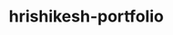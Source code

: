 # hrishikesh-portfolio
<!DOCTYPE html>
<html lang="en">
<head>
    <meta charset="UTF-8">
    <meta name="viewport" content="width=device-width, initial-scale=1.0">
    <title>Hrishikesh Nanda - AI Data Analyst Portfolio</title>
    <meta name="description" content="Professional portfolio of Hrishikesh Nanda - AI Data Analyst specializing in Python, SQL, Power BI, and data visualization">
    <meta name="keywords" content="AI Data Analyst, Data Science, Python, SQL, Power BI, Hrishikesh Nanda">
    <style>
        * {
            margin: 0;
            padding: 0;
            box-sizing: border-box;
        }
        
        body {
            font-family: 'Segoe UI', Tahoma, Geneva, Verdana, sans-serif;
            line-height: 1.6;
            color: #333;
            background: #0f0f1e;
            min-height: 100vh;
            overflow-x: hidden;
        }
        
        .bg-animation {
            position: fixed;
            top: 0;
            left: 0;
            width: 100%;
            height: 100%;
            z-index: 0;
            background: linear-gradient(45deg, #0f0f1e, #1a1a3e, #0f0f1e);
            background-size: 400% 400%;
            animation: gradientShift 15s ease infinite;
        }
        
        .particles {
            position: fixed;
            top: 0;
            left: 0;
            width: 100%;
            height: 100%;
            overflow: hidden;
            z-index: 1;
            pointer-events: none;
        }
        
        .particle {
            position: absolute;
            background: rgba(99, 102, 241, 0.5);
            border-radius: 50%;
            animation: float 20s infinite;
        }
        
        @keyframes gradientShift {
            0% { background-position: 0% 50%; }
            50% { background-position: 100% 50%; }
            100% { background-position: 0% 50%; }
        }
        
        @keyframes float {
            0%, 100% { transform: translateY(0) rotate(0deg); opacity: 0; }
            10% { opacity: 1; }
            90% { opacity: 1; }
            100% { transform: translateY(-1000px) rotate(720deg); opacity: 0; }
        }
        
        .container {
            position: relative;
            z-index: 2;
            max-width: 1200px;
            margin: 0 auto;
            padding: 20px;
        }
        
        .header {
            text-align: center;
            padding: 80px 20px;
            background: rgba(255, 255, 255, 0.03);
            backdrop-filter: blur(10px);
            border-radius: 30px;
            margin-bottom: 40px;
            border: 1px solid rgba(255, 255, 255, 0.1);
            box-shadow: 0 20px 60px rgba(0, 0, 0, 0.5);
            animation: fadeInDown 1s ease;
        }
        
        @keyframes fadeInDown {
            from {
                opacity: 0;
                transform: translateY(-30px);
            }
            to {
                opacity: 1;
                transform: translateY(0);
            }
        }
        
        .profile-image {
            width: 150px;
            height: 150px;
            border-radius: 50%;
            background: linear-gradient(135deg, #667eea 0%, #764ba2 100%);
            margin: 0 auto 30px;
            display: flex;
            align-items: center;
            justify-content: center;
            font-size: 60px;
            color: white;
            font-weight: bold;
            box-shadow: 0 10px 40px rgba(102, 126, 234, 0.5);
            animation: pulse 3s ease-in-out infinite;
        }
        
        @keyframes pulse {
            0%, 100% { transform: scale(1); }
            50% { transform: scale(1.05); }
        }
        
        .header h1 {
            font-size: 3.5em;
            margin-bottom: 10px;
            font-weight: 700;
            background: linear-gradient(135deg, #667eea 0%, #764ba2 50%, #f093fb 100%);
            -webkit-background-clip: text;
            -webkit-text-fill-color: transparent;
            background-clip: text;
            animation: shimmer 3s ease-in-out infinite;
        }
        
        @keyframes shimmer {
            0%, 100% { background-position: 0% 50%; }
            50% { background-position: 100% 50%; }
        }
        
        .header h2 {
            font-size: 1.8em;
            font-weight: 300;
            color: #a0a0ff;
            margin-bottom: 30px;
            animation: fadeIn 1.5s ease;
        }
        
        @keyframes fadeIn {
            from { opacity: 0; }
            to { opacity: 1; }
        }
        
        .contact-info {
            display: flex;
            justify-content: center;
            gap: 30px;
            flex-wrap: wrap;
            margin-top: 30px;
        }
        
        .contact-btn {
            background: rgba(102, 126, 234, 0.2);
            color: white;
            padding: 12px 25px;
            border-radius: 25px;
            text-decoration: none;
            transition: all 0.3s;
            border: 1px solid rgba(102, 126, 234, 0.5);
            backdrop-filter: blur(10px);
            font-weight: 500;
        }
        
        .contact-btn:hover {
            background: rgba(102, 126, 234, 0.4);
            transform: translateY(-3px);
            box-shadow: 0 10px 25px rgba(102, 126, 234, 0.3);
        }
        
        .content {
            display: grid;
            gap: 30px;
        }
        
        .section {
            background: rgba(255, 255, 255, 0.03);
            backdrop-filter: blur(10px);
            border-radius: 20px;
            padding: 40px;
            border: 1px solid rgba(255, 255, 255, 0.1);
            animation: fadeInUp 1s ease;
            transition: all 0.3s;
        }
        
        .section:hover {
            transform: translateY(-5px);
            box-shadow: 0 15px 40px rgba(102, 126, 234, 0.2);
            border-color: rgba(102, 126, 234, 0.3);
        }
        
        @keyframes fadeInUp {
            from {
                opacity: 0;
                transform: translateY(30px);
            }
            to {
                opacity: 1;
                transform: translateY(0);
            }
        }
        
        .section h3 {
            color: #ffffff;
            font-size: 2em;
            margin-bottom: 25px;
            padding-bottom: 15px;
            border-bottom: 2px solid;
            border-image: linear-gradient(90deg, #667eea, #764ba2) 1;
            display: flex;
            align-items: center;
            gap: 15px;
        }
        
        .section-icon {
            font-size: 1.2em;
        }
        
        .summary {
            background: rgba(102, 126, 234, 0.1);
            padding: 30px;
            border-radius: 15px;
            border-left: 4px solid #667eea;
            font-size: 1.1em;
            line-height: 1.9;
            color: #e0e0ff;
        }
        
        .experience-item, .project-item {
            margin-bottom: 25px;
            padding: 25px;
            background: rgba(102, 126, 234, 0.05);
            border-radius: 15px;
            border-left: 4px solid #667eea;
            transition: all 0.3s;
            position: relative;
            overflow: hidden;
        }
        
        .experience-item::before, .project-item::before {
            content: '';
            position: absolute;
            top: 0;
            left: 0;
            width: 100%;
            height: 100%;
            background: linear-gradient(135deg, rgba(102, 126, 234, 0.1), transparent);
            opacity: 0;
            transition: opacity 0.3s;
        }
        
        .experience-item:hover::before, .project-item:hover::before {
            opacity: 1;
        }
        
        .experience-item:hover, .project-item:hover {
            transform: translateX(10px);
            box-shadow: 0 10px 30px rgba(102, 126, 234, 0.3);
        }
        
        .experience-item h4, .project-item h4 {
            color: #ffffff;
            font-size: 1.4em;
            margin-bottom: 8px;
            position: relative;
            z-index: 1;
        }
        
        .company, .project-date {
            color: #a0a0ff;
            font-weight: 600;
            margin-bottom: 5px;
            position: relative;
            z-index: 1;
        }
        
        .date-location {
            color: #8080cc;
            font-size: 0.95em;
            margin-bottom: 12px;
            position: relative;
            z-index: 1;
        }
        
        .description {
            color: #b0b0e0;
            font-style: italic;
            margin-bottom: 15px;
            position: relative;
            z-index: 1;
        }
        
        .experience-item ul, .project-item ul {
            margin-left: 20px;
            margin-top: 12px;
            position: relative;
            z-index: 1;
        }
        
        .experience-item li, .project-item li {
            margin-bottom: 10px;
            color: #d0d0f0;
            position: relative;
            padding-left: 10px;
        }
        
        .experience-item li::before, .project-item li::before {
            content: '▹';
            position: absolute;
            left: -10px;
            color: #667eea;
        }
        
        .education-item {
            margin-bottom: 20px;
            padding: 20px;
            background: rgba(102, 126, 234, 0.05);
            border-radius: 15px;
            border-left: 4px solid #764ba2;
            transition: all 0.3s;
        }
        
        .education-item:hover {
            transform: translateX(10px);
            background: rgba(102, 126, 234, 0.1);
        }
        
        .education-item h4 {
            color: #ffffff;
            font-size: 1.3em;
            margin-bottom: 5px;
        }
        
        .skills-grid {
            display: grid;
            grid-template-columns: repeat(auto-fill, minmax(140px, 1fr));
            gap: 15px;
            margin-top: 20px;
        }
        
        .skill-tag {
            background: linear-gradient(135deg, #667eea 0%, #764ba2 100%);
            color: white;
            padding: 15px 20px;
            border-radius: 15px;
            text-align: center;
            font-weight: 600;
            transition: all 0.3s;
            box-shadow: 0 5px 15px rgba(102, 126, 234, 0.3);
            position: relative;
            overflow: hidden;
        }
        
        .skill-tag::before {
            content: '';
            position: absolute;
            top: -50%;
            left: -50%;
            width: 200%;
            height: 200%;
            background: radial-gradient(circle, rgba(255,255,255,0.3) 0%, transparent 70%);
            opacity: 0;
            transition: opacity 0.3s;
        }
        
        .skill-tag:hover::before {
            opacity: 1;
        }
        
        .skill-tag:hover {
            transform: translateY(-5px) scale(1.05);
            box-shadow: 0 10px 30px rgba(102, 126, 234, 0.5);
        }
        
        .languages {
            display: grid;
            grid-template-columns: repeat(auto-fit, minmax(180px, 1fr));
            gap: 20px;
            margin-top: 20px;
        }
        
        .language-item {
            padding: 25px;
            background: rgba(102, 126, 234, 0.05);
            border-radius: 15px;
            text-align: center;
            transition: all 0.3s;
            border: 1px solid rgba(102, 126, 234, 0.2);
        }
        
        .language-item:hover {
            background: rgba(102, 126, 234, 0.15);
            transform: translateY(-5px);
        }
        
        .language-item h5 {
            color: #a0a0ff;
            margin-bottom: 8px;
            font-size: 1.2em;
        }
        
        .language-item p {
            color: #d0d0f0;
        }
        
        .achievement {
            background: rgba(102, 126, 234, 0.1);
            padding: 25px;
            border-radius: 15px;
            border-left: 4px solid #f093fb;
            transition: all 0.3s;
        }
        
        .achievement:hover {
            background: rgba(102, 126, 234, 0.15);
            transform: translateX(10px);
        }
        
        .achievement h4 {
            color: #ffffff;
            margin-bottom: 12px;
            font-size: 1.3em;
        }
        
        .achievement p {
            color: #d0d0f0;
            line-height: 1.7;
        }
        
        @media (max-width: 768px) {
            .header h1 {
                font-size: 2.2em;
            }
            
            .header h2 {
                font-size: 1.3em;
            }
            
            .contact-info {
                flex-direction: column;
                gap: 15px;
            }
            
            .section {
                padding: 25px;
            }
            
            .skills-grid {
                grid-template-columns: repeat(auto-fill, minmax(120px, 1fr));
            }
        }
    </style>
</head>
<body>
    <div class="bg-animation"></div>
    <div class="particles" id="particles"></div>
    
    <div class="container">
        <div class="header">
            <div class="profile-image">HN</div>
            <h1>HRISHIKESH NANDA</h1>
            <h2>AI Data Analyst</h2>
            <div class="contact-info">
                <a href="tel:08658584467" class="contact-btn">📞 08658584467</a>
                <a href="mailto:hrishinanda2@gmail.com" class="contact-btn">✉️ hrishinanda2@gmail.com</a>
                <a href="https://linkedin.com/in/hrishikesh-nanda-0ab371245" target="_blank" class="contact-btn">💼 LinkedIn</a>
                <span class="contact-btn">📍 Bhubaneswar, India</span>
            </div>
        </div>
        
        <div class="content">
            <div class="section">
                <h3><span class="section-icon">👨‍💼</span> Summary</h3>
                <div class="summary">
                    I am an enthusiastic and adaptable fresher with practical experience in applying artificial intelligence (AI) and automation to data analysis tasks. Skilled in Python, SQL, Power BI, and Excel, I can leverage modern AI tools and machine learning techniques to extract meaningful insights from complex datasets. I have hands-on exposure to data annotation, tagging, and conversational AI systems, and enjoy problem-solving and improving business processes. Eager to join a forward-thinking organization and contribute to impactful data-driven decisions using the latest AI technologies.
                </div>
            </div>
            
            <div class="section">
                <h3><span class="section-icon">💼</span> Experience</h3>
                
                <div class="experience-item">
                    <h4>Data Analyst Intern</h4>
                    <div class="company">Deloitte India (Remote)</div>
                    <div class="date-location">June 2025 | Bhubaneswar, India</div>
                    <div class="description">A global leader in audit and consulting services</div>
                    <ul>
                        <li>Engaged in an internship that involved analyzing business data</li>
                        <li>Created trends and charts using Excel and SQL</li>
                        <li>Collaborated effectively with the data team and communicated findings</li>
                    </ul>
                </div>
                
                <div class="experience-item">
                    <h4>Data Science</h4>
                    <div class="company">Whizzo Infotech Pvt. Ltd</div>
                    <div class="date-location">December 2021 - April 2022 | Bhubaneswar, Odisha</div>
                    <div class="description">A technology company specializing in data solutions</div>
                    <ul>
                        <li>Hands-on experience in data analysis and visualization using Excel and Power BI</li>
                        <li>Utilized SQL for data manipulation and extraction</li>
                        <li>Contributed to projects focused on data-driven insights</li>
                    </ul>
                </div>
            </div>
            
            <div class="section">
                <h3><span class="section-icon">🚀</span> Projects</h3>
                
                <div class="project-item">
                    <h4>Profit Margins and Trends in Sales Data</h4>
                    <div class="project-date">July 2025 - August 2025</div>
                    <div class="description">Analysis of sales data to provide insights on profitability and trends</div>
                    <ul>
                        <li>Conducted a comprehensive analysis of sales data to evaluate profit margins</li>
                        <li>Calculated profit margins for individual transactions and visualized monthly trends</li>
                        <li>Utilized Python, pandas, and matplotlib for data processing and visualization</li>
                        <li>Identified periods of high and low profitability providing insights for strategic decisions</li>
                    </ul>
                </div>
                
                <div class="project-item">
                    <h4>Project Portfolio - Sales Dashboard</h4>
                    <div class="project-date">July 2025 - August 2025</div>
                    <div class="description">Creating a dashboard to visualize sales performance metrics</div>
                    <ul>
                        <li>Built an interactive Power BI dashboard from sample sales data</li>
                        <li>Tracked KPIs like total sales, regional trends, and product contribution</li>
                        <li>Used Power Query for data cleaning and DAX for calculations</li>
                    </ul>
                </div>
            </div>
            
            <div class="section">
                <h3><span class="section-icon">⚡</span> Skills</h3>
                <div class="skills-grid">
                    <div class="skill-tag">Python</div>
                    <div class="skill-tag">SQL</div>
                    <div class="skill-tag">Power BI</div>
                    <div class="skill-tag">Excel</div>
                    <div class="skill-tag">DAX</div>
                    <div class="skill-tag">PowerPoint</div>
                    <div class="skill-tag">Pandas</div>
                    <div class="skill-tag">Matplotlib</div>
                    <div class="skill-tag">Numerous.ai</div>
                    <div class="skill-tag">ThoughtSpot</div>
                    <div class="skill-tag">Perplexity</div>
                    <div class="skill-tag">Powerdrill</div>
                    <div class="skill-tag">Julius AI</div>
                    <div class="skill-tag">Bloom</div>
                </div>
            </div>
            
            <div class="section">
                <h3><span class="section-icon">🎓</span> Education</h3>
                
                <div class="education-item">
                    <h4>Engineering</h4>
                    <div class="company">Kalam Institute of Technology</div>
                    <div class="date-location">July 2017 - August 2020 | Berhampur</div>
                </div>
                
                <div class="education-item">
                    <h4>Diploma</h4>
                    <div class="company">Biju Patnaik University of Technology</div>
                    <div class="date-location">November 2014 - March 2016 | Koraput, Odisha</div>
                </div>
            </div>
            
            <div class="section">
                <h3><span class="section-icon">🏆</span> Key Achievements</h3>
                <div class="achievement">
                    <h4>Data Analysis and Visualization</h4>
                    <p>Contributed to data-driven decision making in project teams by identifying periods of high and low profitability and recommending strategic improvements.</p>
                </div>
            </div>
            
            <div class="section">
                <h3><span class="section-icon">🌐</span> Languages</h3>
                <div class="languages">
                    <div class="language-item">
                        <h5>Odia</h5>
                        <p>Native</p>
                    </div>
                    <div class="language-item">
                        <h5>Hindi</h5>
                        <p>Proficient</p>
                    </div>
                    <div class="language-item">
                        <h5>English</h5>
                        <p>Native</p>
                    </div>
                </div>
            </div>
            
            <div class="section">
                <h3><span class="section-icon">💪</span> Interests</h3>
                <div class="achievement">
                    <h4>Weight Lifting</h4>
                    <p>Passionate about fitness and health</p>
                </div>
            </div>
        </div>
    </div>
    
    <script>
        // Create floating particles
        const particlesContainer = document.getElementById('particles');
        for (let i = 0; i < 30; i++) {
            const particle = document.createElement('div');
            particle.className = 'particle';
            const size = Math.random() * 5 + 2;
            particle.style.width = size + 'px';
            particle.style.height = size + 'px';
            particle.style.left = Math.random() * 100 + '%';
            particle.style.animationDuration = (Math.random() * 10 + 15) + 's';
            particle.style.animationDelay = Math.random() * 5 + 's';
            particlesContainer.appendChild(particle);
        }
    </script>
</body>
</html>
